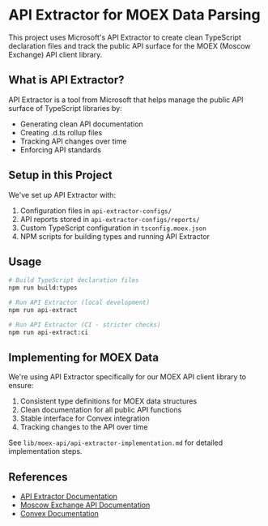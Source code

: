 # API Extractor for MOEX Data Parsing

This project uses Microsoft's API Extractor to create clean TypeScript declaration files and track the public API surface for the MOEX (Moscow Exchange) API client library.

## What is API Extractor?

API Extractor is a tool from Microsoft that helps manage the public API surface of TypeScript libraries by:

- Generating clean API documentation
- Creating .d.ts rollup files
- Tracking API changes over time
- Enforcing API standards

## Setup in this Project

We've set up API Extractor with:

1. Configuration files in `api-extractor-configs/`
2. API reports stored in `api-extractor-configs/reports/`
3. Custom TypeScript configuration in `tsconfig.moex.json`
4. NPM scripts for building types and running API Extractor

## Usage

```bash
# Build TypeScript declaration files
npm run build:types

# Run API Extractor (local development)
npm run api-extract

# Run API Extractor (CI - stricter checks)
npm run api-extract:ci
```

## Implementing for MOEX Data

We're using API Extractor specifically for our MOEX API client library to ensure:

1. Consistent type definitions for MOEX data structures
2. Clean documentation for all public API functions
3. Stable interface for Convex integration
4. Tracking changes to the API over time

See `lib/moex-api/api-extractor-implementation.md` for detailed implementation steps.

## References

- [API Extractor Documentation](https://api-extractor.com/)
- [Moscow Exchange API Documentation](https://iss.moex.com/iss/reference/)
- [Convex Documentation](https://docs.convex.dev/) 